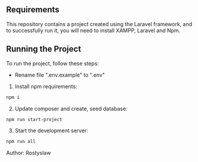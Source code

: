 ## Requirements

This repository contains a project created using the Laravel framework, and to successfully run it, you will need to install XAMPP, Laravel and Npm.

## Running the Project

To run the project, follow these steps:
- Rename file ".env.example" to ".env"

1. Install npm requirements:

```bash
npm i
```

2. Update composer and create, seed database:
```bash
npm run start-project 
```

3. Start the development server:
```bash
npm run all
```

Author: Rostyslaw
